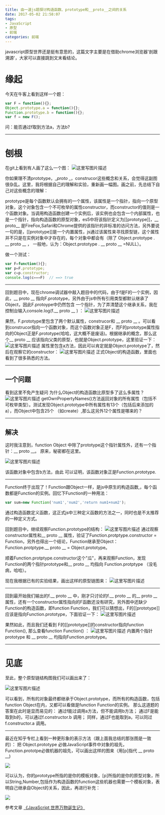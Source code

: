```yaml
---
title: 由一道js题探讨构造函数、prototype和__proto__之间的关系
date: 2017-05-02 21:58:07
tags:
- JavaScript
- 原型
- 前端
categories: 前端
---
```


javascript原型世界还是挺有意思的，这篇文字主要是在借助chrome浏览器'剖跟溯源'，大家可以直接跳到文末看结论。
# 缘起
今天在牛客上看到这样一个题：
```javascript
var F = function(){};
Object.prototype.a = function(){};
Function.prototype.b = function(){};
var f = new F();
```
问：能否通过f取到方法a，方法b?

<!--more-->
---

# 刨根

在git上看到有人画了这么一个图：
![这里写图片描述](http://img.blog.csdn.net/20170502203216424?watermark/2/text/aHR0cDovL2Jsb2cuY3Nkbi5uZXQvdTAxMDU4MjA4Mg==/font/5a6L5L2T/fontsize/400/fill/I0JBQkFCMA==/dissolve/70/gravity/SouthEast)

你如果理不清prototype，__proto_ _，construcor这些概念和关系，会觉得这副图很杂乱。这里，我将根据自己的理解和实验，重新画一幅图。画之前，先总结下自己对这些概念的理解：

prototype是每个函数默认会拥有的一个属性，该属性是一个指针，指向一个原型对象，这个对象包含一个不可枚举的属性constructor，而constructor的值则是一个函数对象。当调用构造函数创建一个实例后，该实例也会包含一个内部属性，也是一个指针，指向构造函数的原型对象，es5中将该指针定义为[[prototype]]，__ proto__ 是FireFox,Safari和Chrome提供的该指针的非标准的访问方法，另外要说一句的是，[[prototype]]是一个内置属性，js通过该属性来寻找原型链，这个属性并不只是在实例对象中才存在的，每个对象中都会有（除了 Object.prototype . __ proto __ ， 一般地，认为：Object.prototype .  __ proto __ =NULL）。

做一个测试：
```javascript
var F=function(){};
var p=F.prototype;
var c=p.constructor;
console.log(c===F)  // ==> true
```

-----------------------

回到题目中，现在chrome调试器中敲入题目中的代码，由于f是F的一个实例，因此，__ proto __ 指向F.prototype，另外由于js中所有引用类型都默认继承了Object，因此F.protoype中仍然包含 一个指针，为了弄清楚这个继承关系，我在控制台输入console.log(f.__ proto __ ) ：
![这里写图片描述](http://img.blog.csdn.net/20170502210055954?watermark/2/text/aHR0cDovL2Jsb2cuY3Nkbi5uZXQvdTAxMDU4MjA4Mg==/font/5a6L5L2T/fontsize/400/fill/I0JBQkFCMA==/dissolve/70/gravity/SouthEast)

果然，F.prototype里包含了两个默认属性，construcor和 __ proto __ 。可以看到construcor指向一个函数对象，而这个函数对象正是F，而F的prototype属性指向的Object正是F.prototype(哈哈，这大概不是废话)。根据继承的概念，那么这个__ proto __ 应该指向父类的原型，也就是Object.prototype，这里验证一下：
![这里写图片描述](http://img.blog.csdn.net/20170502211429868?watermark/2/text/aHR0cDovL2Jsb2cuY3Nkbi5uZXQvdTAxMDU4MjA4Mg==/font/5a6L5L2T/fontsize/400/fill/I0JBQkFCMA==/dissolve/70/gravity/SouthEast)
属性里包含a方法，因此可以肯定就是Object.prototype了，然后在观察它的constructor：
![这里写图片描述](http://img.blog.csdn.net/20170502211716744?watermark/2/text/aHR0cDovL2Jsb2cuY3Nkbi5uZXQvdTAxMDU4MjA4Mg==/font/5a6L5L2T/fontsize/400/fill/I0JBQkFCMA==/dissolve/70/gravity/SouthEast)
正式Object的构造函数，里面也看到了很多熟悉的方法。

------

## 一个问题
看到这里不免产生疑问 为什么Object的构造函数比原型多了这么多属性？
![这里写图片描述](http://img.blog.csdn.net/20170502212841516?watermark/2/text/aHR0cDovL2Jsb2cuY3Nkbi5uZXQvdTAxMDU4MjA4Mg==/font/5a6L5L2T/fontsize/400/fill/I0JBQkFCMA==/dissolve/70/gravity/SouthEast)
getOwnPropertyNames()方法返回对象的所有属性（包括不可枚举类型）。测试发现Object.prototype中所有属性有13个（包括后来添加的a），而Object中包含25个 （如create）,那么这另外12个属性是哪来的？

-------------------

## 解决

这时我注意到，function Object 中除了prototype这个指针属性外，还有一个指针：__ proto  __。 原来，秘密都在这里。

![这里写图片描述](http://img.blog.csdn.net/20170502214110346?watermark/2/text/aHR0cDovL2Jsb2cuY3Nkbi5uZXQvdTAxMDU4MjA4Mg==/font/5a6L5L2T/fontsize/400/fill/I0JBQkFCMA==/dissolve/70/gravity/SouthEast)

该函数对象中包含b方法，由此 可以证明，该函数对象正是Function.prototype.

------------------

Function终于出现了！Function跟Object一样，是js中原生的构造函数,，每个函数都是Function的实例。回忆下Function的一种用法：
```javascript
var sum=new Function('num1','num2','return num1+num2');
```
通过构造函数定义函数，这正式js中三种定义函数的方法之一，同时也是不太推荐的一种定义方式。

回到题目中，继续观察Function.prototype的结构：
![这里写图片描述](http://img.blog.csdn.net/20170502215142839?watermark/2/text/aHR0cDovL2Jsb2cuY3Nkbi5uZXQvdTAxMDU4MjA4Mg==/font/5a6L5L2T/fontsize/400/fill/I0JBQkFCMA==/dissolve/70/gravity/SouthEast)
通过观察constructor属性和__ proto __ 属性，验证了Function.protptype.constructor = Function，另外也得出一个结论，Function继承至Object：Function.protptype.__ proto __ = Object.prototype。


顺着Function.protptype.constructor这个"瓜"，再来观察Function，发现Function的两个指针prototype和__ proto __  均指向 Function.protptype （没毛病，哈哈）。

现在我根据已有的实验结果，画出这样的原型链图来：
![这里写图片描述](http://img.blog.csdn.net/20170502224811954?watermark/2/text/aHR0cDovL2Jsb2cuY3Nkbi5uZXQvdTAxMDU4MjA4Mg==/font/5a6L5L2T/fontsize/400/fill/I0JBQkFCMA==/dissolve/70/gravity/SouthEast)

----------------------

回到最开始我们输出的f.__ proto __  中，刚才只讨论的f.__ proto __ 的__ proto __ 属性，还有一个constructor属性指向的F函数还没有研究，另外图中还缺少Function的构造函数，即function Function，我们可以猜想出，F的[[prototype]]应该是指向Function.prototype，下面验证一下：
![这里写图片描述](http://img.blog.csdn.net/20170502225325417?watermark/2/text/aHR0cDovL2Jsb2cuY3Nkbi5uZXQvdTAxMDU4MjA4Mg==/font/5a6L5L2T/fontsize/400/fill/I0JBQkFCMA==/dissolve/70/gravity/SouthEast)

果然如此，而且我们还看到 F的[[prototype]]的constructor指向function Function(), 那么查看function Function() ：
![这里写图片描述](http://img.blog.csdn.net/20170502225534512?watermark/2/text/aHR0cDovL2Jsb2cuY3Nkbi5uZXQvdTAxMDU4MjA4Mg==/font/5a6L5L2T/fontsize/400/fill/I0JBQkFCMA==/dissolve/70/gravity/SouthEast)
内置两个指针prototype 和 __ proto __ 均指向Function.prototype。

------------

# 见底

至此，整个原型链结构图我们可以画出来了：

![这里写图片描述](http://img.blog.csdn.net/20170502230632110?watermark/2/text/aHR0cDovL2Jsb2cuY3Nkbi5uZXQvdTAxMDU4MjA4Mg==/font/5a6L5L2T/fontsize/400/fill/I0JBQkFCMA==/dissolve/70/gravity/SouthEast)

可以看到，所有的对象最终都继承于Object.prototype，而所有的构造函数，包括function Object在内，又都可以看做是function Function的实例。
那么这道题的答案在此时是显而易见的：
通过f能过调用a方法，但不能调用b方法；
通过F是能取到b的，可以通过f.constructor.b 调用；
同样，通过F也能取到a，可以同过f.constructor.a 调用。

-----

最近在知乎专栏上看到一种更形象的表示方法（跟上面我总结的那张图是一致的）：
把 Object.prototype 必做JavaScript事件中对象的祖先，Function.prototpe必做机器的祖先，可以画出这样的图来（用[p]指代 \__ proto \__)

<img src='http://7xwnfc.com1.z0.glb.clouddn.com/proto.jpeg'>

可以认为，你的prototype所指的是你的模板对象，[p]所指的是你的原型对象，所以String,Number,包括作为构造函数的function这些机器也需要一个模板对象，表明自己继承自Object的关系，因此，再进行补充：

<img src='http://7xwnfc.com1.z0.glb.clouddn.com/more.jpeg'>

参考文章 [《JavaScript 世界万物诞生记》](zhuanlan.zhihu.com/p/22989691)